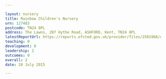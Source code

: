 ```yaml
---

layout: nursery
title: Rainbow Children's Nursery
urn: 127483
postcode: TN24 8PL
address: The Lawns, 207 Hythe Road, ASHFORD, Kent, TN24 8PL
latestReportUrl: https://reports.ofsted.gov.uk/provider/files/2501968/urn/127483.pdf
teaching: 0
development: 0
leadership: 2
outcomes: 0
overall: 2
date: 20 July 2015

---
```

